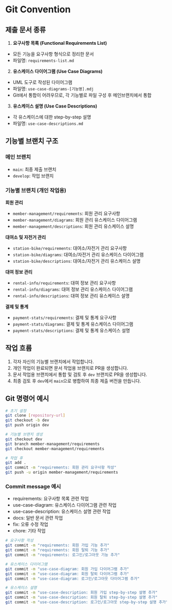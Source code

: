 # Git Convention

## 제출 문서 종류

1. **요구사항 목록 (Functional Requirements List)**
- 모든 기능을 요구사항 형식으로 정리한 문서
- 파일명: `requirements-list.md`
2. **유스케이스 다이어그램 (Use Case Diagrams)**
- UML 도구로 작성된 다이어그램
- 파일명: `use-case-diagrams-[기능명].mdj`
- Git에서 통합이 어려우므로, 각 기능별로 파일 구성 후 메인브랜치에서 통합
3. **유스케이스 설명 (Use Case Descriptions)**
- 각 유스케이스에 대한 step-by-step 설명
- 파일명: `use-case-descriptions.md`

## 기능별 브랜치 구조

### 메인 브랜치

- `main`: 최종 제출 브랜치
- `develop`: 작업 브랜치

### 기능별 브랜치 (개인 작업용)

**회원 관리**

- `member-management/requirements`: 회원 관리 요구사항
- `member-management/diagrams`: 회원 관리 유스케이스 다이어그램
- `member-management/descriptions`: 회원 관리 유스케이스 설명

**대여소 및 자전거 관리**

- `station-bike/requirements`: 대여소/자전거 관리 요구사항
- `station-bike/diagrams`: 대여소/자전거 관리 유스케이스 다이어그램
- `station-bike/descriptions`: 대여소/자전거 관리 유스케이스 설명

**대여 정보 관리**

- `rental-info/requirements`: 대여 정보 관리 요구사항
- `rental-info/diagrams`: 대여 정보 관리 유스케이스 다이어그램
- `rental-info/descriptions`: 대여 정보 관리 유스케이스 설명

**결제 및 통계**

- `payment-stats/requirements`: 결제 및 통계 요구사항
- `payment-stats/diagrams`: 결제 및 통계 유스케이스 다이어그램
- `payment-stats/descriptions`: 결제 및 통계 유스케이스 설명

## 작업 흐름

1. 각자 자신의 기능별 브랜치에서 작업합니다.
2. 개인 작업이 완료되면 문서 작업용 브랜치로 PR을 생성합니다.
3. 문서 작업용 브랜치에서 통합 및 검토 후 `dev` 브랜치로 PR을 생성합니다.
4. 최종 검토 후 `dev`에서 `main`으로 병합하여 최종 제출 버전을 만듭니다.

## Git 명령어 예시

```bash
# 초기 설정
git clone [repository-url]
git checkout -b dev
git push origin dev

# 기능별 브랜치 생성 
git checkout dev
git branch member-management/requirements
git checkout member-management/requirements

# 작업 후
git add .
git commit -m "requirements: 회원 관리 요구사항 작성"
git push -u origin member-management/requirements
```

### Commit message 예시

- requirements: 요구사항 목록 관련 작업
- use-case-diagram: 유스케이스 다이어그램 관련 작업
- use-case-description: 유스케이스 설명 관련 작업
- docs: 일반 문서 관련 작업
- fix: 오류 수정 작업
- chore: 기타 작업

```bash
# 요구사항 작성
git commit -m "requirements: 회원 가입 기능 추가"
git commit -m "requirements: 회원 탈퇴 기능 추가"
git commit -m "requirements: 로그인/로그아웃 기능 추가"

# 유스케이스 다이어그램
git commit -m "use-case-diagram: 회원 가입 다이어그램 추가"
git commit -m "use-case-diagram: 회원 탈퇴 다이어그램 추가"
git commit -m "use-case-diagram: 로그인/로그아웃 다이어그램 추가"

# 유스케이스 설명
git commit -m "use-case-description: 회원 가입 step-by-step 설명 추가"
git commit -m "use-case-description: 회원 탈퇴 step-by-step 설명 추가"
git commit -m "use-case-description: 로그인/로그아웃 step-by-step 설명 추가"
```